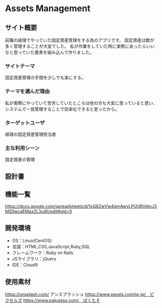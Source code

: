 # Assets Management

## サイト概要
前職の経理でやっていた固定資産管理をする為のアプリです。
固定資産は数が多く管理することが大変でした。
私が作業をしていた時に実際にあったらいいなと思っていた要素を組み込んで作りました。

### サイトテーマ
固定資産管理の手間を少しでも楽にする。

### テーマを選んだ理由
私が実際にやっていて苦労していたところは他の方も大変に思っていると思い、システムで一見管理することで効率化できると思ったから。

### ターゲットユーザ
経理の固定資産管理担当者

### 主な利用シーン
固定資産の管理

## 設計書


## 機能一覧
https://docs.google.com/spreadsheets/d/1yQ82wVw4gmAwyLPj2tjBVdmJ3MiDlwcqEMax2L3uj6I/edit#gid=0

## 開発環境
- OS：Linux(CentOS)
- 言語：HTML,CSS,JavaScript,Ruby,SQL
- フレームワーク：Ruby on Rails
- JSライブラリ：jQuery
- IDE：Cloud9

## 使用素材
https://unsplash.com/  アンスプラッシュ
https://www.pexels.com/ja-jp/　ピクセルズ
https://www.pakutaso.com/　ぱくたそ
